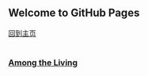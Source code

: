## Welcome to GitHub Pages
[回到主页](https://boheme130.github.io/Fiction.git.io/)
<br>
<br>

### [Among the Living](https://boheme130.github.io/AmongTheLiving/)
